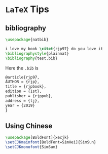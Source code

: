 # `LaTeX` Tips

## bibliography

```latex
\usepackage{natbib}

i love my book \citet{rjp97} do you love it
\bibliographystyle{plainnat}
\bibliography{test.bib}
```

Here the `.bib` is

```latex
@article{rjp97,
AUTHOR = {rjp},
title = {rjpbook},
edition = {1st},
publisher = {rjppub},
address = {tj},
year = {2019}
}
```



## Using Chinese

```latex
\usepackage[BoldFont]{xecjk}
\setCJKmainfont[BoldFont=SimHei]{SimSun}
\setCJKmonofont{SimSum}
```

